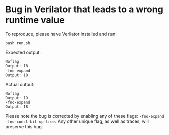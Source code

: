 # Bug in Verilator that leads to a wrong runtime value

To reproduce, please have Verilator installed and run:
```
bash run.sh
```

Expected output:
```
Noflag
Output: 18
-fno-expand
Output: 18
```

Actual output:
```
Noflag
Output: 19
-fno-expand
Output: 18
```

Please note the bug is corrected by enabling any of these flags:
`-fno-expand`
`-fno-const-bit-op-tree`.
Any other unique flag, as well as traces, will preserve this bug.
